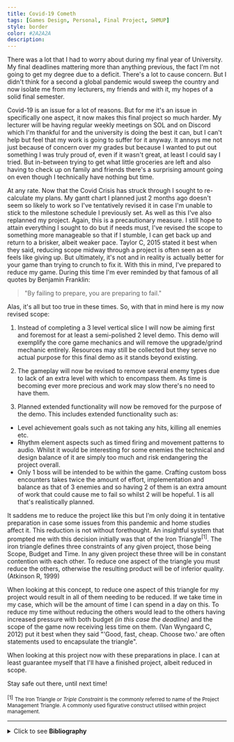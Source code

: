 ```yaml
---
title: Covid-19 Cometh
tags: [Games Design, Personal, Final Project, SHMUP]
style: border
color: #2A2A2A
description: 
---
```


There was a lot that I had to worry about during my final year of University. My final deadlines mattering more than anything previous, the fact I'm not going to get my degree due to a deficit. There's a lot to cause concern. But I didn't think for a second a global pandemic would sweep the country and now isolate me from my lecturers, my friends and with it, my hopes of a solid final semester.

Covid-19 is an issue for a lot of reasons. But for me it's an issue in specifically one aspect, it now makes this final project so much harder. My lecturer will be having regular weekly meetings on SOL and on Discord which I'm thankful for and the university is doing the best it can, but I can't help but feel that my work is going to suffer for it anyway. It annoys me not just because of concern over my grades but because I wanted to put out something I was truly proud of, even if it wasn't great, at least I could say I tried. But in-between trying to get what little groceries are left and also having to check up on family and friends there's a surprising amount going on even though I technically have nothing but time.

At any rate. Now that the Covid Crisis has struck through I sought to re-calculate my plans. My gantt chart I planned just 2 months ago doesn't seem so likely to work so I've tentatively revised it in case I'm unable to stick to the milestone schedule I previously set. As well as this I've also replanned my project. Again, this is a precautionary measure. I still hope to attain everything I sought to do but if needs must, I've revised the scope to something more manageable so that if I stumble, I can get back up and return to a brisker, albeit weaker pace. Taylor C, 2015 stated it best when they said, reducing scope midway through a project is often seen as or feels like giving up. But ultimately, it's not and in reality is actually better for your game than trying to crunch to fix it. With this in mind, I've prepared to reduce my game. During this time I'm ever reminded by that famous of all quotes by Benjamin Franklin:

> "By failing to prepare, you are preparing to fail."

Alas, it's all but too true in these times. So, with that in mind here is my now revised scope:

1. Instead of completing a 3 level vertical slice I will now be aiming first and foremost for at least a semi-polished 2 level demo. This demo will exemplify the core game mechanics and will remove the upgrade/grind mechanic entirely. Resources may still be collected but they serve no actual purpose for this final demo as it stands beyond existing.

2. The gameplay will now be revised to remove several enemy types due to lack of an extra level with which to encompass them. As time is becoming ever more precious and work may slow there's no need to have them.

3. Planned extended functionality will now be removed for the purpose of the demo. This includes extended functionality such as:
- Level achievement goals such as not taking any hits, killing all enemies etc.
- Rhythm element aspects such as timed firing and movement patterns to audio. Whilst it would be interesting for some enemies the technical and design balance of it are simply too much and risk endangering the project overall.
- Only 1 boss will be intended to be within the game. Crafting custom boss encounters takes twice the amount of effort, implementation and balance as that of 3 enemies and so having 2 of them is an extra amount of work that could cause me to fail so whilst 2 will be hopeful. 1 is all that's realistically planned.

It saddens me to reduce the project like this but I'm only doing it in tentative preparation in case some issues from this pandemic and home studies affect it. This reduction is not without forethought. An insightful system that prompted me with this decision initially was that of the Iron Triangle<sup>[1]</sup>. The iron triangle defines three constraints of any given project, those being Scope, Budget and Time. In any given project these three will be in constant contention with each other. To reduce one aspect of the triangle you must reduce the others, otherwise the resulting product will be of inferior quality. (Atkinson R, 1999)

When looking at this concept, to reduce one aspect of this triangle for my project would result in all of them needing to be reduced. If we take time in my case, which will be the amount of time I can spend in a day on this. To reduce my time without reducing the others would lead to the others having increased pressure with both budget _(in this case the deadline)_ and the scope of the game now receiving less time on them. (Van Wyngaard C, 2012) put it best when they said "'Good, fast, cheap. Choose two.' are often statements used to encapsulate the triangle".

When looking at this project now with these preparations in place. I can at least guarantee myself that I'll have a finished project, albeit reduced in scope.

Stay safe out there, until next time!

<div class="footnote">
<small>[1]</small> <sub>The Iron Triangle <em>or Triple Constraint</em> is the commonly referred to name of the Project Management Triangle. A commonly used figurative construct utilised within project management. </sub>
</div>

---

<details>
     <summary> Click to see <b>Bibliography</b> </summary> <br>

     <ul>
          <li>
               Atkinson, R., 1999. Project management: cost, time and quality, two best guesses and a phenomenon, its time to accept other success criteria.  <em>International Journal of Project Management,</em> [online] 17(6), pp.337-342. Available at: <a href="https://www.sciencedirect.com/science/article/abs/pii/S0263786398000696?via%3Dihub"> https://www.sciencedirect.com/science/article/abs/pii/S0263786398000696?via%3Dihub </a> [Accessed 11 May 2020].
          </li>
          <li>
               Taylor, C., 2015.  <em>Managing Scope And Crunch: Lessons- Gamecareerguide.Com.</em> [online] Gamecareerguide.com. Available at: <a href="https://www.gamecareerguide.com/features/1443/managing_scope_and_crunch_lessons_from_a_small_student_team.php?page=1"> https://www.gamecareerguide.com/features/1443/managing_scope_and_crunch_lessons_from_a_small_student_team.php?page=1 </a> [Accessed 11 May 2020].
          </li>
          <li>
               Van Wyngaard, C., Pretorius, J. and Pretorius, L., 2012. Theory of the triple constraint - A conceptual review. <em>2012 IEEE International Conference on Industrial Engineering and Engineering Management,</em>  [online] Available at: <a href="https://www.academia.edu/8294762/Theory_of_the_Triple_Constraint_a_Conceptual_Review"> https://www.academia.edu/8294762/Theory_of_the_Triple_Constraint_a_Conceptual_Review </a> [Accessed 11 May 2020].
          </li>
     </ul>
</details>
